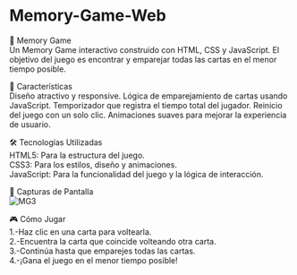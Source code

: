 ﻿# Memory-Game-Web
🧠 Memory Game<br>
Un Memory Game interactivo construido con HTML, CSS y JavaScript. El objetivo del juego es encontrar y emparejar todas las cartas en el menor tiempo posible.<br>

🚀 Características<br>
Diseño atractivo y responsive.
Lógica de emparejamiento de cartas usando JavaScript.
Temporizador que registra el tiempo total del jugador.
Reinicio del juego con un solo clic.
Animaciones suaves para mejorar la experiencia de usuario.

🛠️ Tecnologías Utilizadas<br>
HTML5: Para la estructura del juego.<br>
CSS3: Para los estilos, diseño y animaciones.<br>
JavaScript: Para la funcionalidad del juego y la lógica de interacción.<br>

📸 Capturas de Pantalla<br>
![MG3](https://github.com/user-attachments/assets/4566d88b-e3d0-42fc-88eb-36d7132eed2b)


🎮 Cómo Jugar<br>
1.-Haz clic en una carta para voltearla.<br>
2.-Encuentra la carta que coincide volteando otra carta.<br>
3.-Continúa hasta que emparejes todas las cartas.<br>
4.-¡Gana el juego en el menor tiempo posible!<br>
